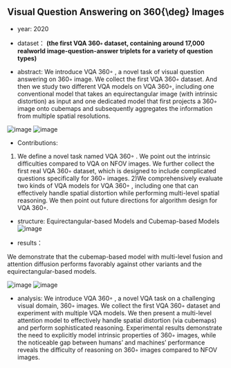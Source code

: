 ## Visual Question Answering on 360{\deg} Images
- year: 2020

- dataset：  **(the first VQA 360◦ dataset, containing around 17,000 realworld image-question-answer triplets for a variety of question types)**  

- abstract: We introduce VQA 360◦ , a novel task of visual question answering on 360◦ image. We collect the first VQA 360◦ dataset. And then we study two different VQA models on VQA 360◦, including one conventional model that takes an equirectangular image (with intrinsic distortion) as input and one dedicated model that first projects a 360◦ image onto cubemaps and subsequently aggregates the information from multiple spatial resolutions.

![image](https://github.com/VLISLAB/360-DL-Survey/blob/main/Images/VQA360abstract.png)
![image](https://github.com/VLISLAB/360-DL-Survey/blob/main/Images/VQA360dataset.png)
- Contributions:

1) We define a novel task named VQA 360◦ . We point out the intrinsic difficulties compared to VQA on NFOV images. We further collect the first real VQA 360◦ dataset, which is designed to include complicated questions specifically for 360◦ images.
2)We comprehensively evaluate two kinds of VQA models for VQA 360◦ , including one that can effectively handle spatial distortion while performing multi-level spatial reasoning. We then point out future directions for algorithm design for VQA 360◦.

- structure:
Equirectangular-based Models and Cubemap-based Models
![image](https://github.com/VLISLAB/360-DL-Survey/blob/main/Images/VQA360structure.png)

- results：

We demonstrate that the cubemap-based model with multi-level fusion and attention diffusion performs favorably against other variants and the equirectangular-based models.

![image](https://github.com/VLISLAB/360-DL-Survey/blob/main/Images/VQA360result.png)
![image](https://github.com/VLISLAB/360-DL-Survey/blob/main/Images/VQA360result1.png)


- analysis: We introduce VQA 360◦ , a novel VQA task on a challenging visual domain, 360◦ images. We collect the first VQA 360◦ dataset and experiment with multiple VQA models. We then present a multi-level attention model to effectively handle spatial distortion (via cubemaps) and perform sophisticated reasoning. Experimental results demonstrate the need to explicitly model intrinsic properties of 360◦ images, while the noticeable gap between humans’ and machines’ performance reveals the difficulty of reasoning on 360◦ images compared to NFOV images.

